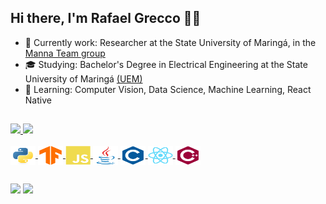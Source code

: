 ## Hi there, I'm Rafael Grecco 👨‍💻
- 🔭 Currently work: Researcher at the State University of Maringá, in the [Manna Team group](https://manna.team/membros/13)
- 🎓 Studying: Bachelor's Degree in Electrical Engineering at the State University of Maringá [(UEM)](http://www.uem.br/)
- 🌱 Learning: Computer Vision, Data Science, Machine Learning, React Native
##
 <div style="textAlign:Justify">
  <a href="https://github.com/rafaelgrecco">
  <img src="https://github-readme-stats.vercel.app/api?username=rafaelgrecco&show_icons=true&theme=dracula&include_all_commits=true&count_private=true"/>
  <img src="https://github-readme-stats.vercel.app/api/top-langs/?username=rafaelgrecco&layout=compact&langs_count=7&theme=dracula"/>
</div>
 
 
<div style="display: inline_block"><br>
  <img align="center" alt="Rafa-Python" height="30" width="40" src="https://raw.githubusercontent.com/devicons/devicon/master/icons/python/python-original.svg">
  <img align="center" alt="Rafa-React" height="30" width="40" src="https://raw.githubusercontent.com/devicons/devicon/master/icons/tensorflow/tensorflow-original.svg">
  <img align="center" alt="Rafa-Js" height="30" width="40" src="https://raw.githubusercontent.com/devicons/devicon/master/icons/javascript/javascript-plain.svg">
  <img align="center" alt="Rafa-Ts" height="30" width="40" src="https://raw.githubusercontent.com/devicons/devicon/master/icons/java/java-original.svg">
  <img align="center" alt="Rafa-Ts" height="30" width="40" src="https://raw.githubusercontent.com/devicons/devicon/master/icons/c/c-plain.svg">
  <img align="center" alt="Rafa-React" height="30" width="40" src="https://raw.githubusercontent.com/devicons/devicon/master/icons/react/react-original.svg">
  <img align="center" alt="Rafa-React" height="30" width="40" src="https://raw.githubusercontent.com/devicons/devicon/master/icons/cplusplus/cplusplus-plain.svg">

</div>
  
  ## 

<div> 
  <a href = "ra122453@uem.br"><img src="https://img.shields.io/badge/-Gmail-%23333?style=for-the-badge&logo=gmail&logoColor=white" target="_blank"></a>
  <a href="https://www.linkedin.com/in/rafael-grecco-3b11681b4/" target="_blank"><img src="https://img.shields.io/badge/-LinkedIn-%230077B5?style=for-the-badge&logo=linkedin&logoColor=white" target="_blank"></a> 
 
</div>
  
